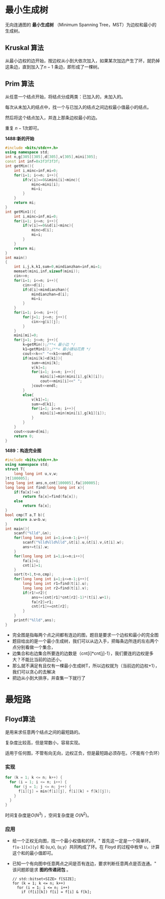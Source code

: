  

# 最小生成树

无向连通图的 **最小生成树** （Minimum Spanning Tree，MST）为边权和最小的生成树。

## Kruskal 算法

从最小边权的边开始，按边权从小到大依次加入，如果某次加边产生了环，就扔掉这条边，直到加入了$n-1$ 条边，即形成了一棵树。

## Prim 算法

从任意一个结点开始，将结点分成两类：已加入的，未加入的。

每次从未加入的结点中，找一个与已加入的结点之间边权最小值最小的结点。

然后将这个结点加入，并连上那条边权最小的边。

重复 $n-1$次即可。

**1488:新的开始**

```c++
#include <bits/stdc++.h>
using namespace std;
int n,g[305][305],d[305],v[305],mini[305];
const int inf=0x3f3f3f3f;
int getMin(){
    int i,minc=inf,mi=0;
    for(i=1; i<=n; i++){
        if(v[i]==0&&mini[i]<minc){
            minc=mini[i];
            mi=i;
        }
    }
    return mi;
}
int getMin1(){
    int i,minc=inf,mi=0;
    for(i=1; i<=n; i++){
        if(v[i]==0&&d[i]<minc){
            minc=d[i];
            mi=i;
        }
    }
    return mi;
}
int main()
{
    int i,j,k,k1,sum=0,mindianzhan=inf,mi=1;
    memset(mini,inf,sizeof(mini));
    cin>>n;
    for(i=1; i<=n; i++){
        cin>>d[i];
        if(d[i]<mindianzhan){
            mindianzhan=d[i];
            mi=i;
        }
    }
    for(i=1; i<=n; i++){
        for(j=1; j<=n; j++){
            cin>>g[i][j];
        }
    }
    mini[mi]=0;
    for(j=1; j<=n; j++){
        k=getMin();/**< 最小边 */
        k1=getMin1();/**< 最小建站花费 */
        cout<<k<<" "<<k1<<endl;
        if(mini[k]<d[k1]){
            sum+=mini[k];
            v[k]=1;
            for(i=1; i<=n; i++){
                mini[i]=min(mini[i],g[k][i]);
                cout<<mini[i]<<" ";
            }cout<<endl;
        }
        else{
            v[k1]=1;
            sum+=d[k1];
            for(i=1; i<=n; i++){
                mini[i]=min(mini[i],g[k1][i]);
            }
        }
    }
    cout<<sum+d[mi];
    return 0;
}
```

**1489：构造完全图**

```c++
#include <bits/stdc++.h>
using namespace std;
struct T{
    long long int u,v,w;
}t[100005];
long long int ans,n,cnt[100005],fa[100005];
long long int find(long long int x){
    if(fa[x]!=x)
        return fa[x]=find(fa[x]);
    else
        return fa[x];
}
bool cmp(T a,T b){
    return a.w<b.w;
}
int main(){
    scanf("%lld",&n);
    for(long long int i=1;i<=n-1;i++){
        scanf("%lld%lld%lld",&t[i].u,&t[i].v,&t[i].w);
        ans+=t[i].w;
    }
    for(long long int i=1;i<=n;i++){
        fa[i]=i;
        cnt[i]=1;
    }
    sort(t+1,t+n,cmp);
    for(long long int i=1;i<=n-1;i++){
        long long int r1=find(t[i].u);
        long long int r2=find(t[i].v);
        if(r1!=r2){
            ans+=(cnt[r1]*cnt[r2]-1)*(t[i].w+1);
            fa[r2]=r1;
            cnt[r1]+=cnt[r2];
        }
    }
    printf("%lld",ans);
}
```

- 完全图是指每两个点之间都有连边的图，题目是要求一个边权和最小的完全图
- 题目给出的是一个最小生成树，我们可以从边入手，把每条边所连的左右两个点分别看做一个集合，
- 边集合和右边集合所要连的边数是（cnt[i]\*cnt[j]-1），我们要连的边权是多大？不能比当前的边还小，
- 那么就不满足有且仅有一棵最小生成树T，所以边权就为（当前边的边权+1），我们可以贪心的去解决
- 把边从小到大排序，并查集一下就行了

# 最短路

## Floyd算法

是用来求任意两个结点之间的最短路的。

复杂度比较高，但是常数小，容易实现。

适用于任何图，不管有向无向，边权正负，但是最短路必须存在。（不能有个负环）

### 实现

```c++
for (k = 1; k <= n; k++) {
  for (i = 1; i <= n; i++) {
    for (j = 1; j <= n; j++) {
      f[i][j] = min(f[i][j], f[i][k] + f[k][j]);
    }
  }
}
```

时间复杂度是$O(N^3)$ ，空间复杂度是 $O(N^2)$。

### 应用

- 给一个正权无向图，找一个最小权值和的环。" 首先这一定是一个简单环。
  `f[u-1][x][y]` 和 (u,x), (u,y）共同构成了环。在 Floyd 的过程中枚举 u，计算这个和的最小值即可。

- 已知一个有向图中任意两点之间是否有连边，要求判断任意两点是否连通。" 该问题即是求 **图的传递闭包** 。

  ```
  // std::bitset<SIZE> f[SIZE];
  for (k = 1; k <= n; k++)
    for (i = 1; i <= n; i++)
      if (f[i][k]) f[i] = f[i] & f[k];
  ```
